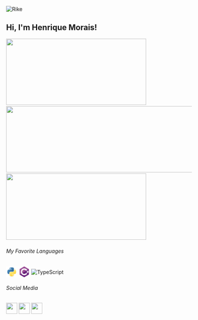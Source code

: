 
![Rike](https://media-exp1.licdn.com/dms/image/C4E16AQHkO7Uhz1U0kg/profile-displaybackgroundimage-shrink_350_1400/0/1652917872418?e=1658361600&v=beta&t=fshJtNYlXXQVnRnnMt8SGrB-Lbd3pqvh3BIwK0hFC0g)

## Hi, I'm Henrique Morais!
<div align="justify">
  <img height="180em" width="380em" src="https://github-readme-stats.vercel.app/api/top-langs/?username=rikemorais&layout=compact&langs_count=14&theme=dracula&include_all_commits=true&count_private=true"/>
  <img border="solid" height="180em" width="600em" src = "https://github-profile-summary-cards.vercel.app/api/cards/profile-details?username=rikemorais&theme=dracula&include_all_commits=true&count_private=true"/>
  <img height="180em" width="380" src="https://github-readme-stats.vercel.app/api?username=rikemorais&show_icons=true&theme=dracula&include_all_commits=true&count_private=true"/>
</div>

<div style="display: inline_block">
  <h6>My Favorite Languages</h6>
  <img align="center" alt="Python" height="30" width="30" src="https://raw.githubusercontent.com/devicons/devicon/master/icons/python/python-original.svg">
  <img align="center" alt="C#" height="30" width="30" src="https://raw.githubusercontent.com/devicons/devicon/master/icons/csharp/csharp-original.svg">
  <img align="center" alt="TypeScript" height="30" width="30" src="https://cdn.iconscout.com/icon/free/png-512/typescript-1174965.png">
</div>
<h6>Social Media</h6>

<div>
  <a href="https://www.linkedin.com/in/rikemorais/" target="_blank"><img src="https://rikemorais.net/images/linkedin.png" target="_blank" height="30" width="30"></a>
  <a href="https://twitter.com/rikemorais/" target="_blank"><img src="https://rikemorais.net/images/twitter.png" target="_blank" height="30" width="30"></a>
  <a href="https://www.facebook.com/orikemorais/" target="_blank"><img src="https://1.bp.blogspot.com/-S8HTBQqmfcs/XN0ACIRD9PI/AAAAAAAAAlo/FLhccuLdMfIFLhocRjWqsr9cVGdTN_8sgCPcBGAYYCw/s1600/f_logo_RGB-Blue_1024.png" target="_blank" height="30" width="30"></a>
</div>

